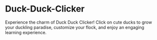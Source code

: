 # Duck-Duck-Clicker
Experience the charm of Duck Duck Clicker! Click on cute ducks to grow your duckling paradise, customize your flock, and enjoy an engaging learning experience.

